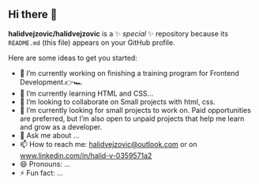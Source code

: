 ## Hi there 👋

**halidvejzovic/halidvejzovic** is a ✨ _special_ ✨ repository because its `README.md` (this file) appears on your GitHub profile.

Here are some ideas to get you started:

- 🔭 I’m currently working on finishing a training program for Frontend Development.👉🏎️
- 🌱 I’m currently learning HTML and CSS...
- 👯 I’m looking to collaborate on Small projects with html, css.
- 🤔 I’m currently looking for small projects to work on. Paid opportunities are preferred, but I’m also open to unpaid projects that help me learn and grow as a developer.
- 💬 Ask me about ...
- 📫 How to reach me: halidvejzovic@outlook.com or on www.linkedin.com/in/halid-v-0359571a2
- 😄 Pronouns: ...
- ⚡ Fun fact: ...

